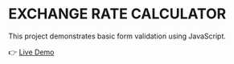 # EXCHANGE RATE CALCULATOR

This project demonstrates basic form validation using JavaScript.

👉 [Live Demo](https://starlit-kelpie-e7ace1.netlify.app/)
